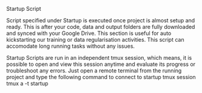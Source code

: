 Startup Script

Script specified under Startup is executed once project is almost setup and ready. This is after your code, data and output folders are fully downloaded and synced with your Google Drive. This section is useful for auto kickstarting our training or data regularisation activities. This script can accomodate long running tasks without any issues.

Startup Scripts are run in an independent tmux session, which means, it is possible to open and view this session anytime and evaluate its progress or troubleshoot any errors. Just open a remote terminal from the running project and type the following command to connect to startup tmux session
tmux a -t startup